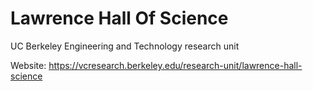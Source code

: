 # Lawrence Hall Of Science
UC Berkeley Engineering and Technology research unit

Website: https://vcresearch.berkeley.edu/research-unit/lawrence-hall-science
